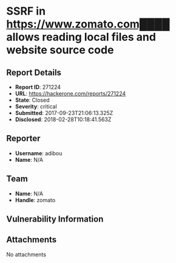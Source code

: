 # SSRF in https://www.zomato.com████ allows reading local files and website source code

## Report Details
- **Report ID**: 271224
- **URL**: https://hackerone.com/reports/271224
- **State**: Closed
- **Severity**: critical
- **Submitted**: 2017-09-23T21:06:13.325Z
- **Disclosed**: 2018-02-28T10:18:41.563Z

## Reporter
- **Username**: adibou
- **Name**: N/A

## Team
- **Name**: N/A
- **Handle**: zomato

## Vulnerability Information


## Attachments
No attachments
